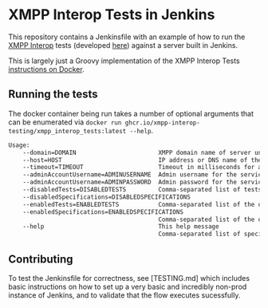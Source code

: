 # XMPP Interop Tests in Jenkins

This repository contains a Jenkinsfile with an example of how to run the [XMPP Interop](https://xmpp-interop-testing.github.io/) tests (developed [here](https://github.com/XMPP-Interop-Testing/smack-sint-server-extensions)) against a server built in Jenkins.

This is largely just a Groovy implementation of the XMPP Interop Tests [instructions on Docker](https://xmpp-interop-testing.github.io/documentation/docker).

## Running the tests

The docker container being run takes a number of optional arguments that can be enumerated via `docker run ghcr.io/xmpp-interop-testing/xmpp_interop_tests:latest --help`.

```bash
Usage:
    --domain=DOMAIN                       XMPP domain name of server under test. (default: example.org)
    --host=HOST                           IP address or DNS name of the XMPP service to run the tests on. (default: 127.0.0.1)
    --timeout=TIMEOUT                     Timeout in milliseconds for any XMPP action (default: 5000)
    --adminAccountUsername=ADMINUSERNAME  Admin username for the service, to create test users (if not using IBR / XEP-0077)
    --adminAccountUsername=ADMINPASSWORD  Admin password for the service, as above
    --disabledTests=DISABLEDTESTS         Comma-separated list of tests to skip, e.g. EntityCapsTest,SoftwareInfoIntegrationTest
    --disabledSpecifications=DISABLEDSPECIFICATIONS
    --enabledTests=ENABLEDTESTS           Comma-separated list of the only tests to run, e.g. EntityCapsTest,SoftwareInfoIntegrationTest
    --enabledSpecifications=ENABLEDSPECIFICATIONS
                                          Comma-separated list of the only specifications to run, e.g. XEP-0030,XEP-0199
    --help                                This help message
                                          Comma-separated list of specifications to skip, e.g. XEP-0030,XEP-0199
```

## Contributing

To test the Jenkinsfile for correctness, see [TESTING.md] which includes basic instructions on how to set up a very basic and incredibly non-prod instance of Jenkins, and to validate that the flow executes sucessfully.
